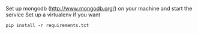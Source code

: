 Set up mongodb (http://www.mongodb.org/) on your machine and start the service
Set up a virtualenv if you want

    pip install -r requirements.txt
